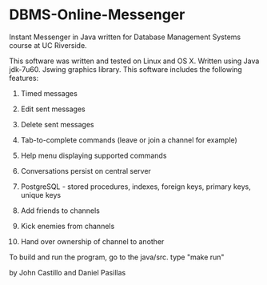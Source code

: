 DBMS-Online-Messenger
====================

Instant Messenger in Java written for Database Management Systems course at UC Riverside.

This software was written and tested on Linux and OS X. Written using Java jdk-7u60. Jswing graphics library. This software includes the following features:

1. Timed messages

2. Edit sent messages

3. Delete sent messages

4. Tab-to-complete commands (leave or join a channel for example)

5. Help menu displaying supported commands

6. Conversations persist on central server

7. PostgreSQL - stored procedures, indexes, foreign keys, primary keys, unique keys

8. Add friends to channels

9. Kick enemies from channels

10. Hand over ownership of channel to another


To build and run the program, go to the java/src. type "make run"

by John Castillo and Daniel Pasillas
